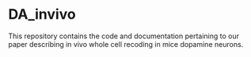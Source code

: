 # DA_invivo
This repository contains the code and documentation pertaining to our paper describing in vivo whole cell recoding in mice dopamine neurons.
